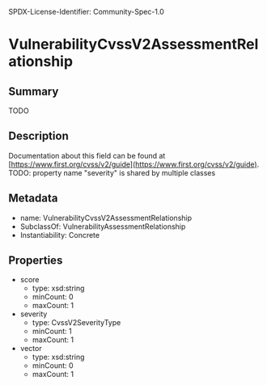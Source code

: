 SPDX-License-Identifier: Community-Spec-1.0

# VulnerabilityCvssV2AssessmentRelationship

## Summary

TODO

## Description

Documentation about this field can be found at 
[https://www.first.org/cvss/v2/guide](https://www.first.org/cvss/v2/guide).  
TODO: property name "severity" is shared by multiple classes

## Metadata

- name: VulnerabilityCvssV2AssessmentRelationship
- SubclassOf: VulnerabilityAssessmentRelationship
- Instantiability: Concrete

## Properties

- score
  - type: xsd:string
  - minCount: 0
  - maxCount: 1
- severity
  - type: CvssV2SeverityType
  - minCount: 1
  - maxCount: 1
- vector
  - type: xsd:string
  - minCount: 0
  - maxCount: 1
